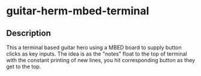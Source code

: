 # guitar-herm-mbed-terminal

## Description

This a terminal based guitar hero using a MBED board to supply button clicks as key inputs. The idea is as the "notes" float to the top of terminal with the constant printing of new lines, you hit corresponding button as they get to the top. 
